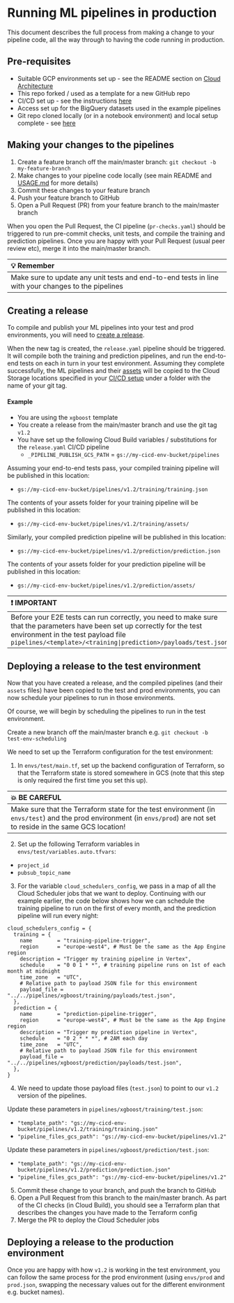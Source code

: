 # Running ML pipelines in production

This document describes the full process from making a change to your pipeline code, all the way through to having the code running in production.

## Pre-requisites

- Suitable GCP environments set up - see the README section on [Cloud Architecture](../README.md#cloud-architecture)
- This repo forked / used as a template for a new GitHub repo
- CI/CD set up - see the instructions [here](cloudbuild/README.md)
- Access set up for the BigQuery datasets used in the example pipelines
- Git repo cloned locally (or in a notebook environment) and local setup complete - see [here](../README.md#local-setup)

## Making your changes to the pipelines

1. Create a feature branch off the main/master branch: `git checkout -b my-feature-branch`
1. Make changes to your pipeline code locally (see main README and [USAGE.md](../USAGE.md) for more details)
1. Commit these changes to your feature branch
1. Push your feature branch to GitHub
1. Open a Pull Request (PR) from your feature branch to the main/master branch

When you open the Pull Request, the CI pipeline (`pr-checks.yaml`) should be triggered to run pre-commit checks, unit tests, and compile the training and prediction pipelines. Once you are happy with your Pull Request (usual peer review etc), merge it into the main/master branch.

| :bulb: Remember    |
|:-------------------|
| Make sure to update any unit tests and end-to-end tests in line with your changes to the pipelines |

## Creating a release

To compile and publish your ML pipelines into your test and prod environments, you will need to [create a release](https://docs.github.com/en/repositories/releasing-projects-on-github/managing-releases-in-a-repository#creating-a-release).

When the new tag is created, the `release.yaml` pipeline should be triggered. It will compile both the training and prediction pipelines, and run the end-to-end tests on each in turn in your test environment. Assuming they complete successfully, the ML pipelines and their [assets](../README.md#assets) will be copied to the Cloud Storage locations specified in your [CI/CD setup](../cloudbuild/README.md#cicd-setup) under a folder with the name of your git tag.

#### Example

- You are using the `xgboost` template
- You create a release from the main/master branch and use the git tag `v1.2`
- You have set up the following Cloud Build variables / substitutions for the `release.yaml` CI/CD pipeline
  - `_PIPELINE_PUBLISH_GCS_PATH` = `gs://my-cicd-env-bucket/pipelines`

Assuming your end-to-end tests pass, your compiled training pipeline will be published in this location:
- `gs://my-cicd-env-bucket/pipelines/v1.2/training/training.json`

The contents of your assets folder for your training pipeline will be published in this location:
- `gs://my-cicd-env-bucket/pipelines/v1.2/training/assets/`

Similarly, your compiled prediction pipeline will be published in this location:
- `gs://my-cicd-env-bucket/pipelines/v1.2/prediction/prediction.json`

The contents of your assets folder for your prediction pipeline will be published in this location:
- `gs://my-cicd-env-bucket/pipelines/v1.2/prediction/assets/`

| :exclamation: IMPORTANT    |
|:---------------------------|
| Before your E2E tests can run correctly, you need to make sure that the parameters have been set up correctly for the test environment in the test payload file `pipelines/<template>/<training\|prediction>/payloads/test.json` |

## Deploying a release to the test environment

Now that you have created a release, and the compiled pipelines (and their `assets` files) have been copied to the test and prod environments, you can now schedule your pipelines to run in those environments.

Of course, we will begin by scheduling the pipelines to run in the test environment.

Create a new branch off the main/master branch e.g. `git checkout -b test-env-scheduling`

We need to set up the Terraform configuration for the test environment:

1. In `envs/test/main.tf`, set up the backend configuration of Terraform, so that the Terraform state is stored somewhere in GCS (note that this step is only required the first time you set this up).

| :boom: BE CAREFUL    |
|:---------------------|
| Make sure that the Terraform state for the test environment (in `envs/test`) and the prod environment (in `envs/prod`) are not set to reside in the same GCS location! |

2. Set up the following Terraform variables in `envs/test/variables.auto.tfvars`:
  - `project_id`
  - `pubsub_topic_name`
3. For the variable `cloud_schedulers_config`, we pass in a map of all the Cloud Scheduler jobs that we want to deploy. Continuing with our example earlier, the code below shows how we can schedule the training pipeline to run on the first of every month, and the prediction pipeline will run every night:

```
cloud_schedulers_config = {
  training = {
    name        = "training-pipeline-trigger",
    region      = "europe-west4", # Must be the same as the App Engine region
    description = "Trigger my training pipeline in Vertex",
    schedule    = "0 0 1 * *", # training pipeline runs on 1st of each month at midnight
    time_zone   = "UTC",
    # Relative path to payload JSON file for this environment
    payload_file = "../../pipelines/xgboost/training/payloads/test.json",
  },
  prediction = {
    name        = "prediction-pipeline-trigger",
    region      = "europe-west4", # Must be the same as the App Engine region
    description = "Trigger my prediction pipeline in Vertex",
    schedule    = "0 2 * * *", # 2AM each day
    time_zone   = "UTC",
    # Relative path to payload JSON file for this environment
    payload_file = "../../pipelines/xgboost/prediction/payloads/test.json",
  },
}
```

4. We need to update those payload files (`test.json`) to point to our `v1.2` version of the pipelines.

Update these parameters in `pipelines/xgboost/training/test.json`:

- `"template_path": "gs://my-cicd-env-bucket/pipelines/v1.2/training/training.json"`
- `"pipeline_files_gcs_path": "gs://my-cicd-env-bucket/pipelines/v1.2"`

Update these parameters in `pipelines/xgboost/prediction/test.json`:

- `"template_path": "gs://my-cicd-env-bucket/pipelines/v1.2/prediction/prediction.json"`
- `"pipeline_files_gcs_path": "gs://my-cicd-env-bucket/pipelines/v1.2"`

5. Commit these change to your branch, and push the branch to GitHub
6. Open a Pull Request from this branch to the main/master branch. As part of the CI checks (in Cloud Build), you should see a Terraform plan that describes the changes you have made to the Terraform config
7. Merge the PR to deploy the Cloud Scheduler jobs

## Deploying a release to the production environment

Once you are happy with how `v1.2` is working in the test environment, you can follow the same process for the prod environment (using `envs/prod` and `prod.json`, swapping the necessary values out for the different environment e.g. bucket names).
